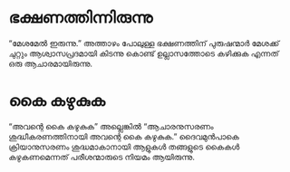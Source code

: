 # ഭക്ഷണത്തിന്നിരുന്നു
“മേശമേൽ ഇരുന്നു.” അത്താഴം പോലുള്ള ഭക്ഷണത്തിന് പുരുഷന്മാർ മേശക്ക് ചുറ്റും ആശ്വാസപ്രദമായി കിടന്നു കൊണ്ട് ഉല്ലാസത്തോടെ കഴിക്കുക എന്നത് ഒരു ആചാരമായിരുന്നു.
# കൈ കഴുകുക
“അവന്റെ കൈ കഴുകുക” അല്ലെങ്കിൽ “ആചാരനുസരണം ശുദ്ധീകരണത്തിനായി അവന്റെ കൈ കഴുകുക.” ദൈവമുൻപാകെ ക്രിയാനുസരണം ശുദ്ധമാകാനായി ആളുകൾ തങ്ങളുടെ കൈകൾ കഴുകണമെന്നത് പരീശന്മാരുടെ നിയമം ആയിരുന്നു.
